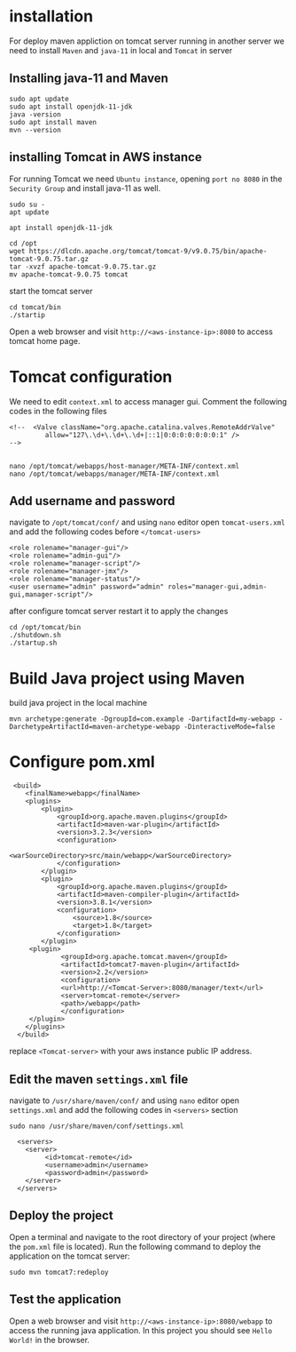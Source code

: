 # installation
For deploy maven appliction on tomcat server running in another server we need to install `Maven` and `java-11` in local and `Tomcat` in server
## Installing java-11 and Maven
```
sudo apt update
sudo apt install openjdk-11-jdk
java -version
sudo apt install maven
mvn --version
```
## installing Tomcat in AWS instance
For running Tomcat we need `Ubuntu instance`, opening `port no 8080` in the `Security Group` and install java-11 as well.
```
sudo su -
apt update

apt install openjdk-11-jdk

cd /opt
wget https://dlcdn.apache.org/tomcat/tomcat-9/v9.0.75/bin/apache-tomcat-9.0.75.tar.gz
tar -xvzf apache-tomcat-9.0.75.tar.gz
mv apache-tomcat-9.0.75 tomcat
```
start the tomcat server
```
cd tomcat/bin
./startip
```
Open a web browser and visit `http://<aws-instance-ip>:8080` to access tomcat home page.
# Tomcat configuration
We need to edit `context.xml` to access manager gui. Comment the following codes in the following files
```
<!--  <Valve className="org.apache.catalina.valves.RemoteAddrValve"
         allow="127\.\d+\.\d+\.\d+|::1|0:0:0:0:0:0:0:1" />
-->


nano /opt/tomcat/webapps/host-manager/META-INF/context.xml
nano /opt/tomcat/webapps/manager/META-INF/context.xml

```
## Add username and password
navigate to `/opt/tomcat/conf/` and using `nano` editor open `tomcat-users.xml` and add the following codes before `</tomcat-users>`
```
<role rolename="manager-gui"/>
<role rolename="admin-gui"/>
<role rolename="manager-script"/>
<role rolename="manager-jmx"/>
<role rolename="manager-status"/>
<user username="admin" password="admin" roles="manager-gui,admin-gui,manager-script"/>
```
after configure tomcat server restart it to apply the changes
```
cd /opt/tomcat/bin
./shutdown.sh
./startup.sh
```
# Build Java project using Maven
build java project in the local machine
```
mvn archetype:generate -DgroupId=com.example -DartifactId=my-webapp -DarchetypeArtifactId=maven-archetype-webapp -DinteractiveMode=false
```
# Configure pom.xml
```
 <build>
    <finalName>webapp</finalName>
    <plugins>
        <plugin>
            <groupId>org.apache.maven.plugins</groupId>
            <artifactId>maven-war-plugin</artifactId>
            <version>3.2.3</version>
            <configuration>
                <warSourceDirectory>src/main/webapp</warSourceDirectory>
            </configuration>
        </plugin>
        <plugin>
            <groupId>org.apache.maven.plugins</groupId>
            <artifactId>maven-compiler-plugin</artifactId>
            <version>3.8.1</version>
            <configuration>
                <source>1.8</source>
                <target>1.8</target>
            </configuration>
        </plugin>
	 <plugin>
    		 <groupId>org.apache.tomcat.maven</groupId>
     		 <artifactId>tomcat7-maven-plugin</artifactId>
    		 <version>2.2</version>
    		 <configuration>
       		 <url>http://<Tomcat-Server>:8080/manager/text</url>
       		 <server>tomcat-remote</server>
       		 <path>/webapp</path>
     		 </configuration>
   	 </plugin>
    </plugins>
  </build>
```
replace `<Tomcat-server>` with your aws instance public IP address.
## Edit the maven `settings.xml` file 
navigate to `/usr/share/maven/conf/` and using `nano` editor open `settings.xml` and add the following codes in `<servers>` section
```
sudo nano /usr/share/maven/conf/settings.xml
```
```
  <servers>
    <server>
         <id>tomcat-remote</id>
         <username>admin</username>
         <password>admin</password>
    </server>
  </servers>
```
## Deploy the project
Open a terminal and navigate to the root directory of your project (where the `pom.xml` file is located). Run the following command to deploy the application on the tomcat server:
```
sudo mvn tomcat7:redeploy
```
## Test the application
Open a web browser and visit `http://<aws-instance-ip>:8080/webapp` to access the running java application. In this project you should see `Hello World!` in the browser.

